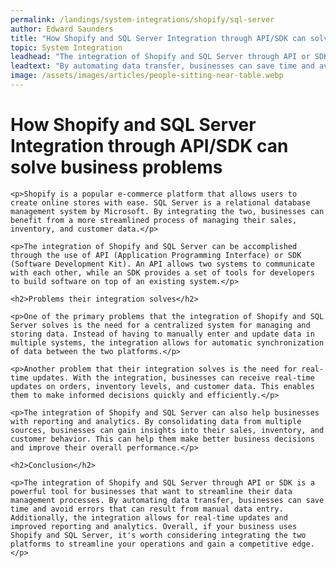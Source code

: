 ```yaml
---
permalink: /landings/system-integrations/shopify/sql-server
author: Edward Saunders
title: "How Shopify and SQL Server Integration through API/SDK can solve business problems"
topic: System Integration
leadhead: "The integration of Shopify and SQL Server through API or SDK is a powerful tool for businesses that want to streamline their data management processes"
leadtext: "By automating data transfer, businesses can save time and avoid errors that can result from manual data entry. Additionally, the integration allows for real-time updates and improved reporting and analytics. Overall, if your business uses Shopify and SQL Server, it's worth considering integrating the two platforms to streamline your operations and gain a competitive edge."
image: /assets/images/articles/people-sitting-near-table.webp
---
```

<div class="arttext">	<h1>How Shopify and SQL Server Integration through API/SDK can solve business problems</h1>

	<p>Shopify is a popular e-commerce platform that allows users to create online stores with ease. SQL Server is a relational database management system by Microsoft. By integrating the two, businesses can benefit from a more streamlined process of managing their sales, inventory, and customer data.</p>

	<p>The integration of Shopify and SQL Server can be accomplished through the use of API (Application Programming Interface) or SDK (Software Development Kit). An API allows two systems to communicate with each other, while an SDK provides a set of tools for developers to build software on top of an existing system.</p>

	<h2>Problems their integration solves</h2>

	<p>One of the primary problems that the integration of Shopify and SQL Server solves is the need for a centralized system for managing and storing data. Instead of having to manually enter and update data in multiple systems, the integration allows for automatic synchronization of data between the two platforms.</p>

	<p>Another problem that their integration solves is the need for real-time updates. With the integration, businesses can receive real-time updates on orders, inventory levels, and customer data. This enables them to make informed decisions quickly and efficiently.</p>

	<p>The integration of Shopify and SQL Server can also help businesses with reporting and analytics. By consolidating data from multiple sources, businesses can gain insights into their sales, inventory, and customer behavior. This can help them make better business decisions and improve their overall performance.</p>

	<h2>Conclusion</h2>

	<p>The integration of Shopify and SQL Server through API or SDK is a powerful tool for businesses that want to streamline their data management processes. By automating data transfer, businesses can save time and avoid errors that can result from manual data entry. Additionally, the integration allows for real-time updates and improved reporting and analytics. Overall, if your business uses Shopify and SQL Server, it's worth considering integrating the two platforms to streamline your operations and gain a competitive edge.</p>
</div>